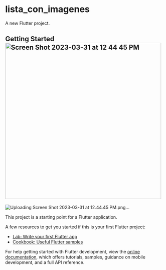 # lista_con_imagenes

A new Flutter project.

## Getting Started<img width="497" alt="Screen Shot 2023-03-31 at 12 44 45 PM" src="https://user-images.githubusercontent.com/77129444/229180798-1d56f0fc-a6fe-453f-8ee0-1a19a0a28746.png">

![Uploading Screen Shot 2023-03-31 at 12.44.45 PM.png…]()


This project is a starting point for a Flutter application.

A few resources to get you started if this is your first Flutter project:

- [Lab: Write your first Flutter app](https://docs.flutter.dev/get-started/codelab)
- [Cookbook: Useful Flutter samples](https://docs.flutter.dev/cookbook)

For help getting started with Flutter development, view the
[online documentation](https://docs.flutter.dev/), which offers tutorials,
samples, guidance on mobile development, and a full API reference.
